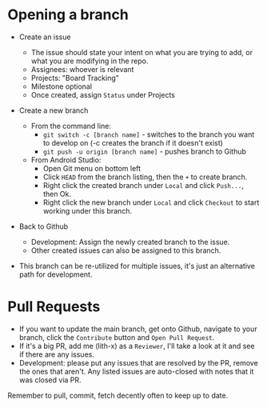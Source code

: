 # Opening a branch

- Create an issue
  - The issue should state your intent on what you are trying to add, or what you are modifying in the repo.
  - Assignees: whoever is relevant
  - Projects: "Board Tracking"
  - Milestone optional
  - Once created, assign `Status` under Projects
- Create a new branch
  - From the command line:
    - `git switch -c [branch name]` - switches to the branch you want to develop on (-c creates the branch if it doesn't exist)
    - `git push -u origin [branch name]` - pushes branch to Github
  - From Android Studio:
    - Open Git menu on bottom left
    - Click `HEAD` from the branch listing, then the `+` to create branch.
    - Right click the created branch under `Local` and click `Push...`, then Ok.
    - Right click the new branch under `Local` and click `Checkout` to start working under this branch.
- Back to Github
  - Development: Assign the newly created branch to the issue.
  - Other created issues can also be assigned to this branch.

- This branch can be re-utilized for multiple issues, it's just an alternative path for development. 

# Pull Requests

- If you want to update the main branch, get onto Github, navigate to your branch, click the `Contribute` button and `Open Pull Request`.
- If it's a big PR, add me (lith-x) as a `Reviewer`, I'll take a look at it and see if there are any issues.
- Development: please put any issues that are resolved by the PR, remove the ones that aren't. Any listed issues are auto-closed with notes that it was closed via PR.

Remember to pull, commit, fetch decently often to keep up to date.